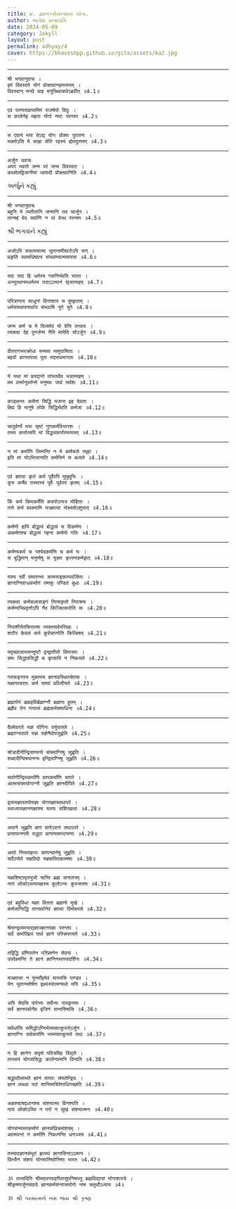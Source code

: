 ```yaml
---
title: ૪. જ્ઞાનકર્મસંન્યાસ યોગ.
author: ભાવેશ પ્રજાપતિ
date: 2024-05-09
category: Jekyll
layout: post
permalink: adhyay/4
cover: https://bhaveshpp.github.io/gita/assets/ka2.jpg
---
```


----------

```
श्री भगवानुवाच ।
इमं विवस्वते योगं प्रोक्तवानहमव्ययम् ।
विवस्वान् मनवे प्राह मनुरिक्ष्वाकवेऽब्रवीत् ॥4.1॥
```
>

----------


```
एवं परम्पराप्राप्तमिमं राजर्षयो विदुः ।
स कालेनेह महता योगो नष्टः परन्तप ॥4.2॥
```
>

----------

```
स एवायं मया तेऽद्य योगः प्रोक्तः पुरातनः ।
भक्तोऽसि मे सखा चेति रहस्यं ह्येतदुत्तमम् ॥4.3॥
```
>

----------

```
अर्जुन उवाच
अपरं भवतो जन्म परं जन्म विवस्वतः ।
कथमेतद्विजानीयां त्वमादौ प्रोक्तवानिति ॥4.4॥
```

અર્જુને કહ્યું

----------

```
श्री भगवानुवाच
बहूनि मे व्यतीतानि जन्मानि तव चार्जुन ।
तान्यहं वेद सर्वाणि न त्वं वेत्थ परन्तप ॥4.5॥
```

શ્રી ભગવાને કહ્યું

----------

```
अजोऽपि सन्नव्ययात्मा भूतानामीश्वरोऽपि सन् ।
प्रकृतिं स्वामधिष्ठाय संभवाम्यात्ममायया ॥4.6॥
```
>

----------

```
यदा यदा हि धर्मस्य ग्लानिर्भवति भारत ।
अभ्युत्थानमधर्मस्य तदाऽऽत्मानं सृजाम्यहम् ॥4.7॥
```
>

----------

```
परित्राणाय साधूनां विनाशाय च दुष्कृताम् ।
धर्मसंस्थापनार्थाय संभवामि युगे युगे ॥4.8॥
```
>

----------

```
जन्म कर्म च मे दिव्यमेवं यो वेत्ति तत्त्वतः ।
त्यक्त्वा देहं पुनर्जन्म नैति मामेति सोऽर्जुन ॥4.9॥
```
>

----------

```
वीतरागभयक्रोधा मन्मया मामुपाश्रिताः ।
बहवो ज्ञानतपसा पूता मद्भावमागताः ॥4.10॥
```
>

----------

```
ये यथा मां प्रपद्यन्ते तांस्तथैव भजाम्यहम् ।
मम वर्त्मानुवर्तन्ते मनुष्याः पार्थ सर्वशः ॥4.11॥
```
>

----------

```
काङ्क्षन्तः कर्मणां सिद्धिं यजन्त इह देवताः ।
क्षिप्रं हि मानुषे लोके सिद्धिर्भवति कर्मजा ॥4.12॥
```
>

----------

```
चातुर्वर्ण्यं मया सृष्टं गुणकर्मविभागशः ।
तस्य कर्तारमपि मां विद्ध्यकर्तारमव्ययम् ॥4.13॥
```
>

----------

```
न मां कर्माणि लिम्पन्ति न मे कर्मफले स्पृहा ।
इति मां योऽभिजानाति कर्मभिर्न स बध्यते ॥4.14॥
```
>

----------

```
एवं ज्ञात्वा कृतं कर्म पूर्वैरपि मुमुक्षुभिः ।
कुरु कर्मैव तस्मात्त्वं पूर्वैः पूर्वतरं कृतम् ॥4.15॥
```
>

----------

```
किं कर्म किमकर्मेति कवयोऽप्यत्र मोहिताः ।
तत्ते कर्म प्रवक्ष्यामि यज्ज्ञात्वा मोक्ष्यसेऽशुभात् ॥4.16॥
```
>

----------

```
कर्मणो ह्यपि बोद्धव्यं बोद्धव्यं च विकर्मणः ।
अकर्मणश्च बोद्धव्यं गहना कर्मणो गतिः ॥4.17॥
```
>

----------

```
कर्मण्यकर्म यः पश्येदकर्मणि च कर्म यः ।
स बुद्धिमान् मनुष्येषु स युक्तः कृत्स्नकर्मकृत् ॥4.18॥
```
>

----------

```
यस्य सर्वे समारम्भाः कामसङ्कल्पवर्जिताः ।
ज्ञानाग्निदग्धकर्माणं तमाहुः पण्डितं बुधाः ॥4.19॥
```
>

----------

```
त्यक्त्वा कर्मफलासङ्गं नित्यतृप्तो निराश्रयः ।
कर्मण्यभिप्रवृत्तोऽपि नैव किञ्चित्करोति सः ॥4.20॥
```
>

----------

```
निराशीर्यतचित्तात्मा त्यक्तसर्वपरिग्रहः ।
शारीरं केवलं कर्म कुर्वन्नाप्नोति किल्बिषम् ॥4.21॥
```
>

----------

```
यदृच्छालाभसन्तुष्टो द्वन्द्वातीतो विमत्सरः ।
समः सिद्धावसिद्धौ च कृत्वापि न निबध्यते ॥4.22॥
```
>

----------

```
गतसङ्गस्य मुक्तस्य ज्ञानावस्थितचेतसः ।
यज्ञायाचरतः कर्म समग्रं प्रविलीयते ॥4.23॥
```
>

----------

```
ब्रह्मार्पणं ब्रह्महविर्ब्रह्माग्नौ ब्रह्मणा हुतम् ।
ब्रह्मैव तेन गन्तव्यं ब्रह्मकर्मसमाधिना ॥4.24॥
```
>

----------

```
दैवमेवापरे यज्ञं योगिनः पर्युपासते ।
ब्रह्माग्नावपरे यज्ञं यज्ञेनैवोपजुह्वति ॥4.25॥
```
>

----------

```
श्रोत्रादीनीन्द्रियाण्यन्ये संयमाग्निषु जुह्वति ।
शब्दादीन्विषयानन्य इन्द्रियाग्निषु जुह्वति ॥4.26॥
```
>

----------

```
सर्वाणीन्द्रियकर्माणि प्राणकर्माणि चापरे ।
आत्मसंयमयोगाग्नौ जुह्वति ज्ञानदीपिते ॥4.27॥
```
>

----------

```
द्रव्ययज्ञास्तपोयज्ञा योगयज्ञास्तथापरे ।
स्वाध्यायज्ञानयज्ञाश्च यतयः संशितव्रताः ॥4.28॥
```
>

----------

```
अपाने जुह्वति प्राण प्राणेऽपानं तथाऽपरे ।
प्राणापानगती रुद्ध्वा प्राणायामपरायणाः ॥4.29॥
```
>

----------

```
अपरे नियताहाराः प्राणान्प्राणेषु जुह्वति ।
सर्वेऽप्येते यज्ञविदो यज्ञक्षपितकल्मषाः ॥4.30॥
```
>

----------

```
यज्ञशिष्टामृतभुजो यान्ति ब्रह्म सनातनम् ।
नायं लोकोऽस्त्ययज्ञस्य कुतो़ऽन्यः कुरुसत्तम ॥4.31॥
```
>

----------

```
एवं बहुविधा यज्ञा वितता ब्रह्मणो मुखे ।
कर्मजान्विद्धि तान्सर्वानेवं ज्ञात्वा विमोक्ष्यसे ॥4.32॥
```
>

----------

```
श्रेयान्द्रव्यमयाद्यज्ञाज्ज्ञानयज्ञः परन्तप ।
सर्वं कर्माखिलं पार्थ ज्ञाने परिसमाप्यते ॥4.33॥
```
>

----------

```
तद्विद्धि प्रणिपातेन परिप्रश्नेन सेवया ।
उपदेक्ष्यन्ति ते ज्ञानं ज्ञानिनस्तत्त्वदर्शिनः ॥4.34॥
```
>

----------

```
यज्ज्ञात्वा न पुनर्मोहमेवं यास्यसि पाण्डव ।
येन भूतान्यशेषेण द्रक्ष्यस्यात्मन्यथो मयि ॥4.35॥
```
>

----------

```
अपि चेदसि पापेभ्यः सर्वेभ्यः पापकृत्तमः ।
सर्वं ज्ञानप्लवेनैव वृजिनं सन्तरिष्यसि ॥4.36॥
```
>

----------

```
यथैधांसि समिद्धोऽग्निर्भस्मसात्कुरुतेऽर्जुन ।
ज्ञानाग्निः सर्वकर्माणि भस्मसात्कुरुते तथा ॥4.37॥
```
>

----------

```
न हि ज्ञानेन सदृशं पवित्रमिह विद्यते ।
तत्स्वयं योगसंसिद्धः कालेनात्मनि विन्दति ॥4.38॥
```
>

----------

```
श्रद्धावाँल्लभते ज्ञानं तत्परः संयतेन्द्रियः ।
ज्ञानं लब्ध्वा परां शान्तिमचिरेणाधिगच्छति ॥4.39॥
```
>

----------

```
अज्ञश्चाश्रद्दधानश्च संशयात्मा विनश्यति ।
नायं लोकोऽस्ति न परो न सुखं संशयात्मनः ॥4.40॥
```
>

----------

```
योगसंन्यस्तकर्माणं ज्ञानसंछिन्नसंशयम् ।
आत्मवन्तं न कर्माणि निबध्नन्ति धनञ्जय ॥4.41॥
```
>

----------

```
तस्मादज्ञानसंभूतं हृत्स्थं ज्ञानासिनाऽऽत्मनः ।
छित्त्वैनं संशयं योगमातिष्ठोत्तिष्ठ भारत ॥4.42॥
```
>

----------

```
ૐ तत्सदिति श्रीमद्भगवद्गीतासूपनिषस्तु ब्रह्मविद्यायां योगाशास्त्रे ।
श्रीकृष्णार्जुनसंवादे ज्ञानकर्मसंन्यासयोगो नाम चतुर्थोऽध्याय ॥4॥
```

`ૐ શ્રી પરમાત્મને નમઃ`
`જય શ્રી કૃષ્ણ`
